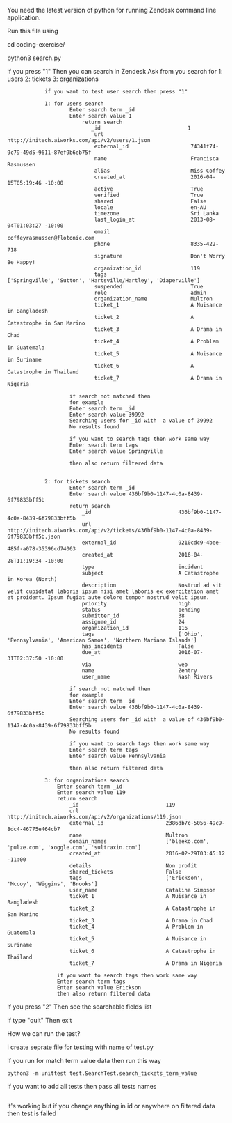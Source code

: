 You need the latest version of python for running Zendesk command line application.

Run this file using

cd coding-exercise/

python3 search.py


if you press "1"
    Then you can search in Zendesk
        Ask from you search for 
            1: users
            2: tickets
            3: organizations

                if you want to test user search then press "1"

                1: for users search
                        Enter search term _id
                        Enter search value 1
                            return search
                               _id                            1
                                url                            http://initech.aiworks.com/api/v2/users/1.json
                                external_id                    74341f74-9c79-49d5-9611-87ef9b6eb75f
                                name                           Francisca Rasmussen
                                alias                          Miss Coffey
                                created_at                     2016-04-15T05:19:46 -10:00
                                active                         True
                                verified                       True
                                shared                         False
                                locale                         en-AU
                                timezone                       Sri Lanka
                                last_login_at                  2013-08-04T01:03:27 -10:00
                                email                          coffeyrasmussen@flotonic.com
                                phone                          8335-422-718
                                signature                      Don't Worry Be Happy!
                                organization_id                119
                                tags                           ['Springville', 'Sutton', 'Hartsville/Hartley', 'Diaperville']
                                suspended                      True
                                role                           admin
                                organization_name              Multron
                                ticket_1                       A Nuisance in Bangladesh
                                ticket_2                       A Catastrophe in San Marino
                                ticket_3                       A Drama in Chad
                                ticket_4                       A Problem in Guatemala
                                ticket_5                       A Nuisance in Suriname
                                ticket_6                       A Catastrophe in Thailand
                                ticket_7                       A Drama in Nigeria

                        if search not matched then 
                        for example 
                        Enter search term _id
                        Enter search value 39992
                        Searching users for _id with  a value of 39992 
                        No results found
                
                        if you want to search tags then work same way
                        Enter search term tags
                        Enter search value Springville

                        then also return filtered data


                2: for tickets search
                        Enter search term _id
                        Enter search value 436bf9b0-1147-4c0a-8439-6f79833bff5b
                        return search
                            _id                            436bf9b0-1147-4c0a-8439-6f79833bff5b
                            url                            http://initech.aiworks.com/api/v2/tickets/436bf9b0-1147-4c0a-8439-6f79833bff5b.json
                            external_id                    9210cdc9-4bee-485f-a078-35396cd74063
                            created_at                     2016-04-28T11:19:34 -10:00
                            type                           incident
                            subject                        A Catastrophe in Korea (North)
                            description                    Nostrud ad sit velit cupidatat laboris ipsum nisi amet laboris ex exercitation amet et proident. Ipsum fugiat aute dolore tempor nostrud velit ipsum.
                            priority                       high
                            status                         pending
                            submitter_id                   38
                            assignee_id                    24
                            organization_id                116
                            tags                           ['Ohio', 'Pennsylvania', 'American Samoa', 'Northern Mariana Islands']
                            has_incidents                  False
                            due_at                         2016-07-31T02:37:50 -10:00
                            via                            web
                            name                           Zentry
                            user_name                      Nash Rivers

                        if search not matched then 
                        for example 
                        Enter search term _id
                        Enter search value 436bf9b0-1147-4c0a-8439-6f79833bff5b
                        Searching users for _id with  a value of 436bf9b0-1147-4c0a-8439-6f79833bff5b 
                        No results found
                
                        if you want to search tags then work same way
                        Enter search term tags
                        Enter search value Pennsylvania

                        then also return filtered data

                3: for organizations search
                    Enter search term _id
                    Enter search value 119
                    return search
                        _id                            119
                        url                            http://initech.aiworks.com/api/v2/organizations/119.json
                        external_id                    2386db7c-5056-49c9-8dc4-46775e464cb7
                        name                           Multron
                        domain_names                   ['bleeko.com', 'pulze.com', 'xoggle.com', 'sultraxin.com']
                        created_at                     2016-02-29T03:45:12 -11:00
                        details                        Non profit
                        shared_tickets                 False
                        tags                           ['Erickson', 'Mccoy', 'Wiggins', 'Brooks']
                        user_name                      Catalina Simpson
                        ticket_1                       A Nuisance in Bangladesh
                        ticket_2                       A Catastrophe in San Marino
                        ticket_3                       A Drama in Chad
                        ticket_4                       A Problem in Guatemala
                        ticket_5                       A Nuisance in Suriname
                        ticket_6                       A Catastrophe in Thailand
                        ticket_7                       A Drama in Nigeria

                    if you want to search tags then work same way
                    Enter search term tags
                    Enter search value Erickson
                    then also return filtered data

if you press "2"
    Then see the searchable fields list

if type "quit"
    Then exit




How we can run the test?

i create seprate file for testing with name of test.py

if you run for match term value data then run this way 

```python3 -m unittest test.SearchTest.search_tickets_term_value```

if you want to add all tests then pass all tests names

``` python3 -m unittest test.SearchTest.search_users_term_value  test.SearchTest.search_tickets_term_value test.SearchTest.search_organizations_term_value
 ```

it's working but if you change anything in id or anywhere on filtered data then test is failed

